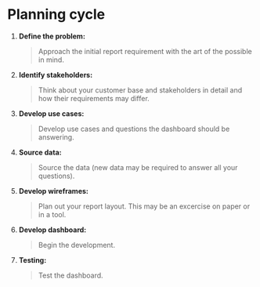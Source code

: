 # Planning cycle

1. **Define the problem:**
   
      >  Approach the initial report requirement with the art of the possible in mind.

2. **Identify stakeholders:**

      >  Think about your customer base and stakeholders in detail and how their requirements may differ.

3. **Develop use cases:**
   
      >  Develop use cases and questions the dashboard should be answering.

4. **Source data:**
   
      >  Source the data (new data may be required to answer all your questions).

5. **Develop wireframes:**
   
     >  Plan out your report layout. This may be an excercise on paper or in a tool.

6. **Develop dashboard:**
   
      >  Begin the development.

7. **Testing:**
   
      >  Test the dashboard.
